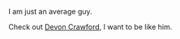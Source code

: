 I am just an average guy.

Check out [Devon Crawford](https://github.com/DevonCrawford), I want to be like him.


